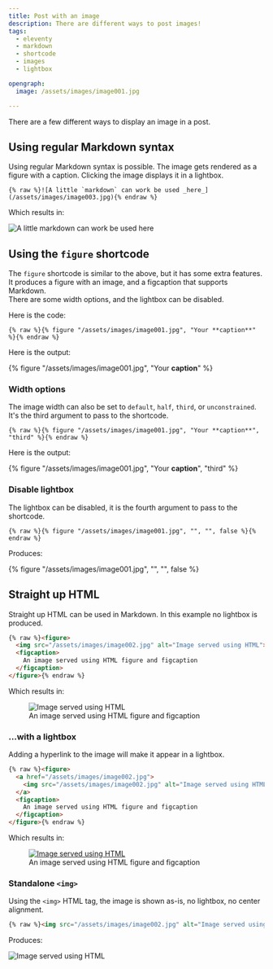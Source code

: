 ```yaml
---
title: Post with an image
description: There are different ways to post images!
tags:
  - eleventy
  - markdown
  - shortcode
  - images
  - lightbox

opengraph:
  image: /assets/images/image001.jpg

---
```


There are a few different ways to display an image in a post.



## Using regular Markdown syntax

Using regular Markdown syntax is possible. The image gets rendered as a figure with a caption. Clicking the image displays it in a lightbox.

```
{% raw %}![A little `markdown` can work be used _here_](/assets/images/image003.jpg){% endraw %}
```

Which results in:

![A little `markdown` can work be used _here_](/assets/images/image003.jpg)


## Using the `figure` shortcode

The `figure` shortcode is similar to the above, but it has some extra features.  
It produces a figure with an image, and a figcaption that supports Markdown.  
There are some width options, and the lightbox can be disabled.

Here is the code:

```
{% raw %}{% figure "/assets/images/image001.jpg", "Your **caption**" %}{% endraw %}
```

Here is the output:

{% figure "/assets/images/image001.jpg", "Your **caption**" %}


### Width options

The image width can also be set to `default`, `half`, `third`, or `unconstrained`.  It's the third argument to pass to the shortcode. 


```
{% raw %}{% figure "/assets/images/image001.jpg", "Your **caption**", "third" %}{% endraw %}
```

Here is the output:

{% figure "/assets/images/image001.jpg", "Your **caption**", "third" %}

### Disable lightbox

The lightbox can be disabled, it is the fourth argument to pass to the shortcode. 

```
{% raw %}{% figure "/assets/images/image001.jpg", "", "", false %}{% endraw %}
```

Produces:

{% figure "/assets/images/image001.jpg", "", "", false %}


## Straight up HTML

Straight up HTML can be used in Markdown.  In this example no lightbox is produced.

```html
{% raw %}<figure>
  <img src="/assets/images/image002.jpg" alt="Image served using HTML">
  <figcaption>
    An image served using HTML figure and figcaption
  </figcaption>
</figure>{% endraw %}
```

Which results in:


<figure>
  <img src="/assets/images/image002.jpg" alt="Image served using HTML">
  <figcaption>
    An image served using HTML figure and figcaption
  </figcaption>
</figure>


### ...with a lightbox

Adding a hyperlink to the image will make it appear in a lightbox.


```html
{% raw %}<figure>
  <a href="/assets/images/image002.jpg">
    <img src="/assets/images/image002.jpg" alt="Image served using HTML">
  </a>
  <figcaption>
    An image served using HTML figure and figcaption
  </figcaption>
</figure>{% endraw %}
```

Which results in:

<figure>
  <a href="/assets/images/image002.jpg">
    <img src="/assets/images/image002.jpg" alt="Image served using HTML">
  </a>
  <figcaption>
    An image served using HTML figure and figcaption
  </figcaption>
</figure>


### Standalone `<img>`

Using the `<img>` HTML tag, the image is shown as-is, no lightbox, no center alignment. 

```html
{% raw %}<img src="/assets/images/image002.jpg" alt="Image served using HTML">{% endraw %}
```

Produces:

<img src="/assets/images/image002.jpg" alt="Image served using HTML">

